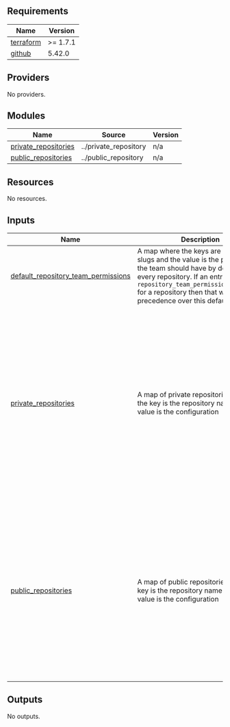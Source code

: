 ## Requirements

| Name | Version |
|------|---------|
| <a name="requirement_terraform"></a> [terraform](#requirement\_terraform) | >= 1.7.1 |
| <a name="requirement_github"></a> [github](#requirement\_github) | 5.42.0 |

## Providers

No providers.

## Modules

| Name | Source | Version |
|------|--------|---------|
| <a name="module_private_repositories"></a> [private\_repositories](#module\_private\_repositories) | ../private_repository | n/a |
| <a name="module_public_repositories"></a> [public\_repositories](#module\_public\_repositories) | ../public_repository | n/a |

## Resources

No resources.

## Inputs

| Name | Description | Type | Default | Required |
|------|-------------|------|---------|:--------:|
| <a name="input_default_repository_team_permissions"></a> [default\_repository\_team\_permissions](#input\_default\_repository\_team\_permissions) | A map where the keys are github team slugs and the value is the permissions the team should have by default for every repository. If an entry exists in `repository_team_permissions_override` for a repository then that will take precedence over this default. | `map(string)` | n/a | yes |
| <a name="input_private_repositories"></a> [private\_repositories](#input\_private\_repositories) | A map of private repositories where the key is the repository name and the value is the configuration | <pre>map(object({<br>    description                          = string<br>    default_branch                       = string<br>    repository_team_permissions_override = map(string)<br>    protected_branches                   = list(string)<br>    advance_security                     = bool<br>    has_vulnerability_alerts             = bool<br>    topics                               = list(string)<br>    homepage                             = string<br>    delete_head_on_merge                 = bool<br>    allow_auto_merge                     = bool<br>    dependabot_security_updates          = bool<br>    action_secrets                       = optional(map(string))<br>    codespace_secrets                    = optional(map(string))<br>    dependabot_secrets                   = optional(map(string))<br>    environemnts = optional(map(object({<br>      action_secrets = optional(map(string))<br>    })))<br>  }))</pre> | n/a | yes |
| <a name="input_public_repositories"></a> [public\_repositories](#input\_public\_repositories) | A map of public repositories where the key is the repository name and the value is the configuration | <pre>map(object({<br>    description                          = string<br>    default_branch                       = string<br>    repository_team_permissions_override = map(string)<br>    protected_branches                   = list(string)<br>    advance_security                     = bool<br>    topics                               = list(string)<br>    homepage                             = string<br>    delete_head_on_merge                 = bool<br>    allow_auto_merge                     = bool<br>    dependabot_security_updates          = bool<br>    action_secrets                       = optional(map(string))<br>    codespace_secrets                    = optional(map(string))<br>    dependabot_secrets                   = optional(map(string))<br>    environemnts = optional(map(object({<br>      action_secrets = optional(map(string))<br>    })))<br>  }))</pre> | n/a | yes |

## Outputs

No outputs.